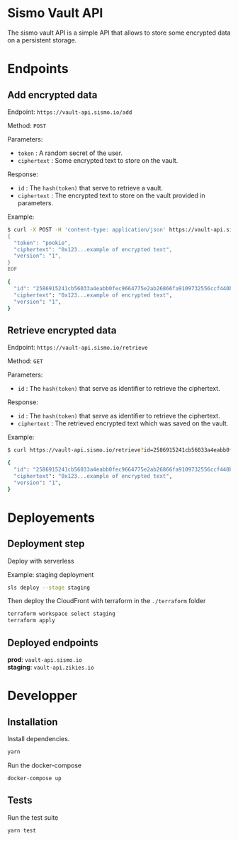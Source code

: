 # Sismo Vault API

The sismo vault API is a simple API that allows to store some encrypted data on a persistent storage.

# Endpoints

## Add encrypted data

Endpoint: `https://vault-api.sismo.io/add`

Method: `POST`

Parameters:

- `token` : A random secret of the user.
- `ciphertext` : Some encrypted text to store on the vault.

Response:

- `id` : The `hash(token)` that serve to retrieve a vault.
- `ciphertext` : The encrypted text to store on the vault provided in parameters.

Example:

```bash
$ curl -X POST -H 'content-type: application/json' https://vault-api.sismo.io/add -d @- <<EOF
{
  "token": "pookie",
  "ciphertext": "0x123...example of encrypted text",
  "version": "1",
}
EOF

{
  "id": "2586915241cb56033a4eabb0fec9664775e2ab26866fa9109732556ccf440b0a",
  "ciphertext": "0x123...example of encrypted text",
  "version": "1",
}
```

## Retrieve encrypted data

Endpoint: `https://vault-api.sismo.io/retrieve`

Method: `GET`

Parameters:

- `id` : The `hash(token)` that serve as identifier to retrieve the ciphertext.

Response:

- `id` : The `hash(token)` that serve as identifier to retrieve the ciphertext.
- `ciphertext` : The retrieved encrypted text which was saved on the vault.

Example:

```bash
$ curl https://vault-api.sismo.io/retrieve?id=2586915241cb56033a4eabb0fec9664775e2ab26866fa9109732556ccf440b0a

{
  "id": "2586915241cb56033a4eabb0fec9664775e2ab26866fa9109732556ccf440b0a",
  "ciphertext": "0x123...example of encrypted text",
  "version": "1",
}
```

# Deployements

## Deployment step

Deploy with serverless

Example: staging deployment

```bash
sls deploy --stage staging
```

Then deploy the CloudFront with terraform in the `./terraform` folder

```bash
terraform workspace select staging
terraform apply
```

## Deployed endpoints

**prod**: `vault-api.sismo.io`  
**staging**: `vault-api.zikies.io`

# Developper

## Installation

Install dependencies.

```bash
yarn
```

Run the docker-compose

```bash
docker-compose up
```

## Tests

Run the test suite

```bash
yarn test
```
